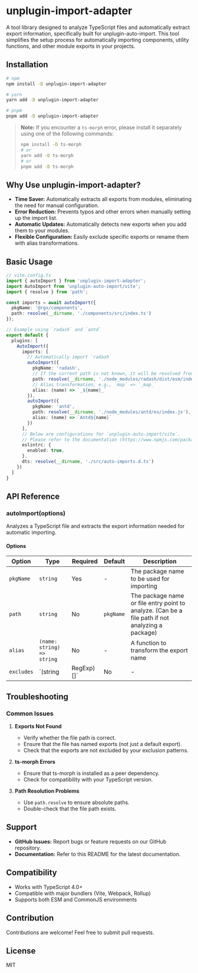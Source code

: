 # unplugin-import-adapter

A tool library designed to analyze TypeScript files and automatically extract export information, specifically built for unplugin-auto-import. This tool simplifies the setup process for automatically importing components, utility functions, and other module exports in your projects.

## Installation

```bash
# npm
npm install -D unplugin-import-adapter

# yarn
yarn add -D unplugin-import-adapter

# pnpm
pnpm add -D unplugin-import-adapter
```

> **Note:** If you encounter a `ts-morph` error, please install it separately using one of the following commands:
> ```bash
> npm install -D ts-morph
> # or
> yarn add -D ts-morph
> # or
> pnpm add -D ts-morph
> ```

## Why Use unplugin-import-adapter?

- **Time Saver:** Automatically extracts all exports from modules, eliminating the need for manual configuration.
- **Error Reduction:** Prevents typos and other errors when manually setting up the import list.
- **Automatic Updates:** Automatically detects new exports when you add them to your modules.
- **Flexible Configuration:** Easily exclude specific exports or rename them with alias transformations.

## Basic Usage

```typescript
// vite.config.ts
import { autoImport } from 'unplugin-import-adapter';
import AutoImport from 'unplugin-auto-import/vite';
import { resolve } from 'path';

const imports = await autoImport({
  pkgName: '@rgx/components',
  path: resolve(__dirname, './components/src/index.ts')
});

// Example using `radash` and `antd`
export default {
  plugins: [
    AutoImport({
      imports: [
        // Automatically import `radash`
        autoImport({
          pkgName: 'radash',
          // If the current path is not known, it will be resolved from `node_modules`
          path: resolve(__dirname, './node_modules/radash/dist/esm/index.mjs'),
          // Alias transformation, e.g., `map` => `_map_`
          alias: (name) => `_${name}_`
        }),
        autoImport({
          pkgName: 'antd',
          path: resolve(__dirname, './node_modules/antd/es/index.js'),
          alias: (name) => `Antd${name}`
        })
      ],
      // Below are configurations for `unplugin-auto-import/vite`.
      // Please refer to the documentation (https://www.npmjs.com/package/unplugin-auto-import) for more details.
      eslintrc: {
        enabled: true,
      },
      dts: resolve(__dirname, './src/auto-imports.d.ts')
    })
  ]
}
```

## API Reference

### autoImport(options)

Analyzes a TypeScript file and extracts the export information needed for automatic importing.

#### Options

| Option     | Type                       | Required   | Default   | Description                                                                                      |
| ---------- | -------------------------- | ---------- | --------- | ------------------------------------------------------------------------------------------------ |
| `pkgName`  | `string`                   | Yes        | -         | The package name to be used for importing                                                        |
| `path`     | `string`                   | No         | `pkgName` | The package name or file entry point to analyze. (Can be a file path if not analyzing a package) |
| `alias`    | `(name: string) => string` | No         | -         | A function to transform the export name                                                          |
| `excludes` | `(string                   | RegExp)[]` | No        | -                                                                                                | A list of exports to exclude (string for exact matching, RegExp for pattern matching) |

## Troubleshooting

### Common Issues

1. **Exports Not Found**
   - Verify whether the file path is correct.
   - Ensure that the file has named exports (not just a default export).
   - Check that the exports are not excluded by your exclusion patterns.

2. **ts-morph Errors**
   - Ensure that ts-morph is installed as a peer dependency.
   - Check for compatibility with your TypeScript version.

3. **Path Resolution Problems**
   - Use `path.resolve` to ensure absolute paths.
   - Double-check that the file path exists.

## Support

- **GitHub Issues:** Report bugs or feature requests on our GitHub repository.
- **Documentation:** Refer to this README for the latest documentation.

## Compatibility

- Works with TypeScript 4.0+
- Compatible with major bundlers (Vite, Webpack, Rollup)
- Supports both ESM and CommonJS environments

## Contribution

Contributions are welcome! Feel free to submit pull requests.

## License

MIT
